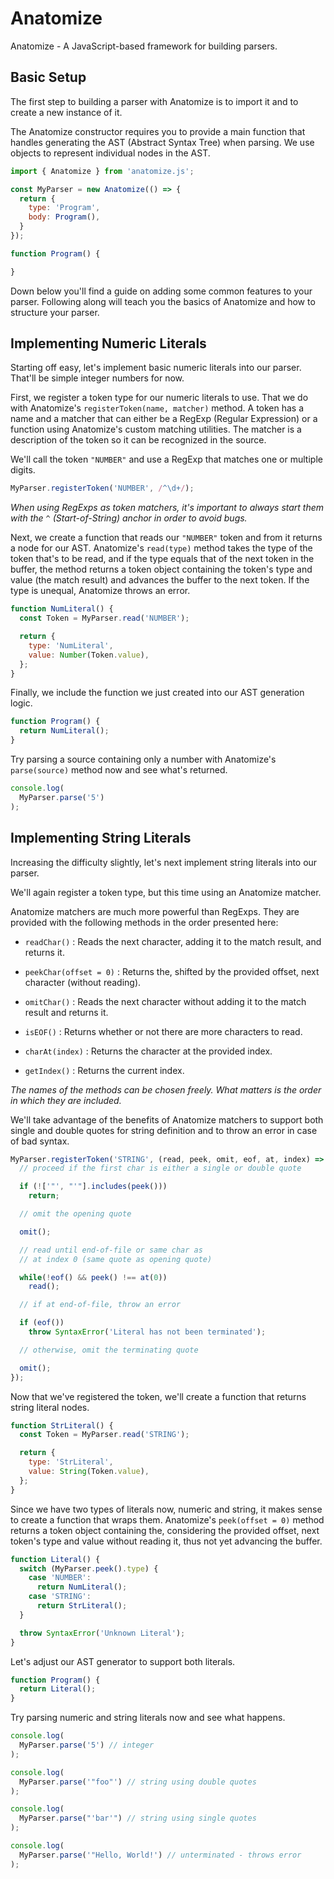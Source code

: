 # Anatomize

Anatomize - A JavaScript-based framework for building parsers.

## Basic Setup

The first step to building a parser with Anatomize is to import it and to create a new instance of it.

The Anatomize constructor requires you to provide a main function that handles generating the AST (Abstract Syntax Tree) when parsing. We use objects to represent individual nodes in the AST.

```javascript
import { Anatomize } from 'anatomize.js';

const MyParser = new Anatomize(() => {
  return {
    type: 'Program',
    body: Program(),
  }
});

function Program() {

}
```

Down below you'll find a guide on adding some common features to your parser. Following along will teach you the basics of Anatomize and how to structure your parser.

## Implementing Numeric Literals

Starting off easy, let's implement basic numeric literals into our parser. That'll be simple integer numbers for now.

First, we register a token type for our numeric literals to use. That we do with Anatomize's `registerToken(name, matcher)` method. A token has a name and a matcher that can either be a RegExp (Regular Expression) or a function using Anatomize's custom matching utilities. The matcher is a description of the token so it can be recognized in the source.

We'll call the token `"NUMBER"` and use a RegExp that matches one or multiple digits.

```javascript
MyParser.registerToken('NUMBER', /^\d+/);
```

*When using RegExps as token matchers, it's important to always start them with the `^` (Start-of-String) anchor in order to avoid bugs.*

Next, we create a function that reads our `"NUMBER"` token and from it returns a node for our AST. Anatomize's `read(type)` method takes the type of the token that's to be read, and if the type equals that of the next token in the buffer, the method returns a token object containing the token's type and value (the match result) and advances the buffer to the next token. If the type is unequal, Anatomize throws an error.

```javascript
function NumLiteral() {
  const Token = MyParser.read('NUMBER');

  return {
    type: 'NumLiteral',
    value: Number(Token.value),
  };
}
```

Finally, we include the function we just created into our AST generation logic.

```javascript
function Program() {
  return NumLiteral();
}
```

Try parsing a source containing only a number with Anatomize's `parse(source)` method now and see what's returned.

```javascript
console.log(
  MyParser.parse('5')
);
```

## Implementing String Literals

Increasing the difficulty slightly, let's next implement string literals into our parser.

We'll again register a token type, but this time using an Anatomize matcher.

Anatomize matchers are much more powerful than RegExps. They are provided with the following methods in the order presented here:

- `readChar()` : Reads the next character, adding it to the match result, and returns it.

- `peekChar(offset = 0)` : Returns the, shifted by the provided offset, next character (without reading).

- `omitChar()` : Reads the next character without adding it to the match result and returns it.

- `isEOF()` : Returns whether or not there are more characters to read.

- `charAt(index)` : Returns the character at the provided index.

- `getIndex()` : Returns the current index.

*The names of the methods can be chosen freely. What matters is the order in which they are included.*

We'll take advantage of the benefits of Anatomize matchers to support both single and double quotes for string definition and to throw an error in case of bad syntax.

```javascript
MyParser.registerToken('STRING', (read, peek, omit, eof, at, index) => {
  // proceed if the first char is either a single or double quote

  if (!['"', "'"].includes(peek()))
    return;

  // omit the opening quote

  omit();

  // read until end-of-file or same char as
  // at index 0 (same quote as opening quote)

  while(!eof() && peek() !== at(0))
    read();

  // if at end-of-file, throw an error

  if (eof())
    throw SyntaxError('Literal has not been terminated');

  // otherwise, omit the terminating quote

  omit();
});
```

Now that we've registered the token, we'll create a function that returns string literal nodes.

```javascript
function StrLiteral() {
  const Token = MyParser.read('STRING');

  return {
    type: 'StrLiteral',
    value: String(Token.value),
  };
}
```

Since we have two types of literals now, numeric and string, it makes sense to create a function that wraps them. Anatomize's `peek(offset = 0)` method returns a token object containing the, considering the provided offset, next token's type and value without reading it, thus not yet advancing the buffer.

```javascript
function Literal() {
  switch (MyParser.peek().type) {
    case 'NUMBER':
      return NumLiteral();
    case 'STRING':
      return StrLiteral();
  }

  throw SyntaxError('Unknown Literal');
}
```

Let's adjust our AST generator to support both literals.

```javascript
function Program() {
  return Literal();
}
```

Try parsing numeric and string literals now and see what happens.

```javascript
console.log(
  MyParser.parse('5') // integer
);

console.log(
  MyParser.parse('"foo"') // string using double quotes
);

console.log(
  MyParser.parse("'bar'") // string using single quotes
);

console.log(
  MyParser.parse('"Hello, World!') // unterminated - throws error
);
```
